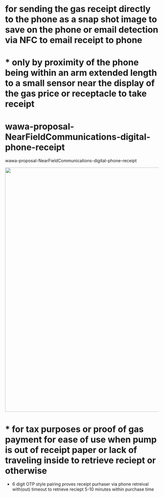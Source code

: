 # for sending the gas receipt directly to the phone as a snap shot image to save on the phone or email detection via NFC to email receipt to phone
# * only by proximity of the phone being within an arm extended length to a small sensor near the display of the gas price or receptacle to take receipt 

# wawa-proposal-NearFieldCommunications-digital-phone-receipt
wawa-proposal-NearFieldCommunications-digital-phone-receipt


<p align="center"><img src="https://i.imgur.com/lTJIhwX.png" width="800"></p>

# * for tax purposes or proof of gas payment for ease of use when pump is out of receipt paper or lack of traveling inside to retrieve reciept or otherwise

* 6 digit OTP style pairing proves receipt purhaser via phone retreival with(out) timeout to retrieve reciept 5-10 minutes within purchase time
